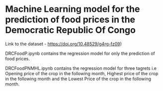 # Machine Learning model for the prediction of food prices in the Democratic Republic Of Congo


 Link to the dataset - https://doi.org/10.48529/g4rg-fz09)

DRCFoodP.ipynb contains the regression model for only the prediction of food prices.

DRCFoodPNMHL.ipynb contains the regression model for three tagrets i.e Opening price of the crop in the following month, Highest price of the crop in the following month and the Lowest Price of the crop in the following month.

